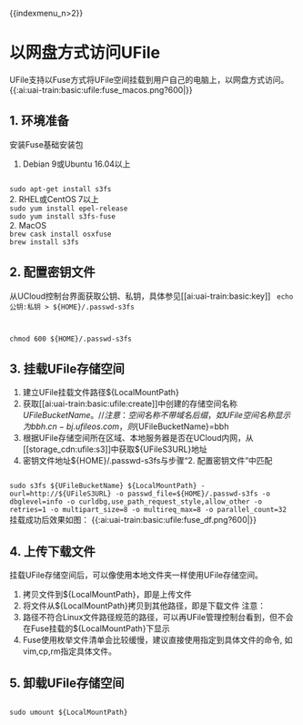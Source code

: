 {{indexmenu_n>2}}

# 以网盘方式访问UFile

UFile支持以Fuse方式将UFile空间挂载到用户自己的电脑上，以网盘方式访问。
{{:ai:uai-train:basic:ufile:fuse_macos.png?600|}}

## 1. 环境准备
安装Fuse基础安装包

1. Debian 9或Ubuntu 16.04以上 
<code bash>
sudo apt-get install s3fs
</code>
2. RHEL或CentOS 7以上
<code bash>
sudo yum install epel-release
sudo yum install s3fs-fuse
</code>
2. MacOS
<code bash>
brew cask install osxfuse
brew install s3fs
</code>

## 2. 配置密钥文件
从UCloud控制台界面获取公钥、私钥，具体参见[[ai:uai-train:basic:key]] 
<code bash>
echo 公钥:私钥 > ${HOME}/.passwd-s3fs

chmod 600 ${HOME}/.passwd-s3fs
</code>

## 3. 挂载UFile存储空间

1. 建立UFile挂载文件路径${LocalMountPath} 
2. 获取[[ai:uai-train:basic:ufile:create]]中创建的存储空间名称${UFileBucketName}。
//注意：空间名称不带域名后缀，如UFile空间名称显示为bbh.cn-bj.ufileos.com，则${UFileBucketName}=bbh
3. 根据UFile存储空间所在区域、本地服务器是否在UCloud内网，从[[storage_cdn:ufile:s3]]中获取${UFileS3URL}地址 
4. 密钥文件地址${HOME}/.passwd-s3fs与步骤“2. 配置密钥文件”中匹配 
<code bash>
sudo s3fs ${UFileBucketName} ${LocalMountPath} -ourl=http://${UFileS3URL} -o passwd_file=${HOME}/.passwd-s3fs -o dbglevel=info -o curldbg,use_path_request_style,allow_other -o retries=1 -o multipart_size=8 -o multireq_max=8 -o parallel_count=32
</code>
挂载成功后效果如图：
{{:ai:uai-train:basic:ufile:fuse_df.png?600|}}

## 4. 上传下载文件
挂载UFile存储空间后，可以像使用本地文件夹一样使用UFile存储空间。

1. 拷贝文件到${LocalMountPath}，即是上传文件 
2. 将文件从${LocalMountPath}拷贝到其他路径，即是下载文件 
注意： 
1. 路径不符合Linux文件路径规范的路径，可以再UFile管理控制台看到，但不会在Fuse挂载的${LocalMountPath}下显示 
2. Fuse使用枚举文件清单会比较缓慢，建议直接使用指定到具体文件的命令, 如vim,cp,rm指定具体文件。

## 5. 卸载UFile存储空间
<code bash>
sudo umount ${LocalMountPath}
</code>

